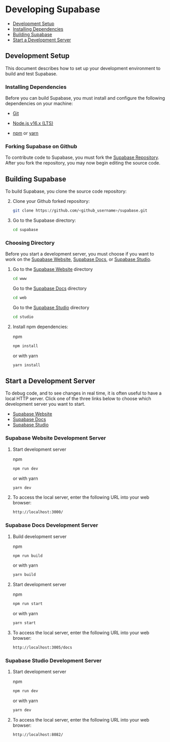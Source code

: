 # Developing Supabase

* [Development Setup](##Development-Setup)
* [Installing Dependencies](###Installing-Dependencies)
* [Building Supabase](##Building-Supabase)
* [Start a Development Server](##Start-a-Development-Server)

## Development Setup

This document describes how to set up your development environment to build and test Supabase.

### Installing Dependencies

Before you can build Supabase, you must install and configure the following dependencies on your
machine:

* [Git](http://git-scm.com/)

* [Node.js v16.x (LTS)](http://nodejs.org)

* [npm](https://www.npmjs.com/) or [yarn](https://yarnpkg.com/)

### Forking Supabase on Github

To contribute code to Supabase, you must fork the [Supabase Repository](https://github.com/supabase/supabase). After you fork the repository, you may now begin editing the source code.

## Building Supabase

To build Supabase, you clone the source code repository:

2. Clone your Github forked repository:
   ```sh
   git clone https://github.com/<github_username>/supabase.git
   ```

3. Go to the Supabase directory:
   ```sh
   cd supabase
   ```

### Choosing Directory

Before you start a development server, you must choose if you want to work on the [Supabase Website](https://supabase.com), [Supabase Docs](https://supabase.com/docs/), or [Supabase Studio](https://app.supabase.com).

1. Go to the [Supabase Website](https://supabase.com) directory
    ```sh
    cd www
    ```
    Go to the [Supabase Docs](https://supabase.com/docs/) directory
    ```sh
    cd web
    ```
    Go to the [Supabase Studio](https://app.supabase.com) directory
    ```sh
    cd studio
    ```

2. Install npm dependencies:

    npm
    ```sh
    npm install
    ```

    or with yarn
    ```sh
    yarn install
    ```

## Start a Development Server

To debug code, and to see changes in real time, it is often useful to have a local HTTP server. Click one of the three links below to choose which development server you want to start.

- [Supabase Website](###Supabase-Website-Development-Server)
- [Supabase Docs](###Supabase-Docs-Development-Server)
- [Supabase Studio](###Supabase-Studio-Development-Server)

### Supabase Website Development Server

1. Start development server

    npm
    ```sh
    npm run dev
    ```

    or with yarn
    ```sh
    yarn dev
    ```

2. To access the local server, enter the following URL into your web browser:

    ```sh
    http://localhost:3000/
    ```

### Supabase Docs Development Server

1. Build development server

    npm
    ```sh
    npm run build
    ```

    or with yarn
    ```sh
    yarn build
    ```

2. Start development server

    npm
    ```sh
    npm run start
    ```

    or with yarn
    ```sh
    yarn start
    ```

3. To access the local server, enter the following URL into your web browser:

    ```sh
    http://localhost:3005/docs
    ```

### Supabase Studio Development Server

1. Start development server

    npm
    ```sh
    npm run dev
    ```

    or with yarn
    ```sh
    yarn dev
    ```

2. To access the local server, enter the following URL into your web browser:

    ```sh
    http://localhost:8082/
    ```
